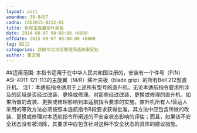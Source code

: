 ```yaml
---
layout: post
amendno: 39-8457
cadno: CAD2015-B212-01
title: 拆除主旋翼桨叶夹板
date: 2014-08-07 00:00:00 +0800
effdate: 2015-08-07 00:00:00 +0800
tag: B212
categories: 民航华北地区管理局适航审定处
author: 董文强
---
```


##适用范围:
本指令适用于在中华人民共和国注册的，安装有一个件号（P/N） ASI-4011-121-113的主旋翼（M/R）桨叶夹板（blade grip）的所有Bell 212型直升机。
注1：本适航指令适用于上述所有型号的直升机，无论本适航指令要求所涉及的区域是否经过改装、更换或修理。对那些经过改装、更换或修理的直升机，如果所做的改装、更换或修理影响到本适航指令要求的实施，直升机所有人/营运人采用的等效方法必须按照本适航指令B段要求获得批准。其方法中应包含所做的改装、更换或修理对本适航指令所阐述的不安全状态影响的评估；而且，如果该不安全状态没有被消除，其要求中应包含针对这种不安全状态的具体的建议措施。

